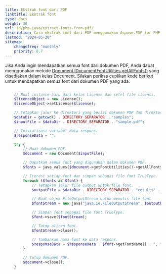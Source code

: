 ```yaml
---
title: Ekstrak font dari PDF 
linktitle: Ekstrak font
type: docs
weight: 30
url: id/php-java/extract-fonts-from-pdf/
description: Cara ekstrak font dari PDF menggunakan Aspose.PDF for PHP
lastmod: "2024-05-20"
sitemap:
    changefreq: "monthly"
    priority: 0.7
---
```


Jika Anda ingin mendapatkan semua font dari dokumen PDF, Anda dapat menggunakan metode [Document.IDocumentFontUtilities.getAllFonts()](https://reference.aspose.com/pdf/java/com.aspose.pdf/document/#getFontUtilities--) yang disediakan dalam kelas Document. Silakan periksa cuplikan kode berikut untuk mendapatkan semua font dari dokumen PDF yang ada:

```php

    // Buat instance baru dari kelas License dan setel file lisensi.
    $licenceObject = new License();
    $licenceObject->setLicense($license);

    // Tetapkan jalur ke direktori yang berisi dokumen PDF dan direktori output untuk font yang diekstrak.
    $dataDir = getcwd() . DIRECTORY_SEPARATOR . "samples";
    $inputFile = $dataDir . DIRECTORY_SEPARATOR . "sample.pdf";

    // Inisialisasi variabel data respons.
    $responseData = "";

    try {
        // Muat dokumen PDF.
        $document = new Document($inputFile);

        // Dapatkan semua font yang digunakan dalam dokumen PDF.
        $fonts = java_values($document->getFontUtilities()->getAllFonts());

        // Iterasi setiap font dan simpan sebagai file font TrueType.
        foreach ($fonts as $font) {
            // Tetapkan jalur file output untuk file font.
            $outputFile = $dataDir . DIRECTORY_SEPARATOR . "results" . DIRECTORY_SEPARATOR . $font->getFontName() . ".ttf";

            // Buat objek FileOutputStream untuk menulis file font.
            $fontStream = new java("java.io.FileOutputStream", $outputFile);

            // Simpan font sebagai file font TrueType.
            $font->save($fontStream);

            // Tutup aliran font.
            $fontStream->close();

            // Tambahkan nama font ke data respons.
            $responseData = $responseData . $font->getFontName() . ", ";
        }

        // Tutup dokumen PDF.
        $document->close();
    }
```
